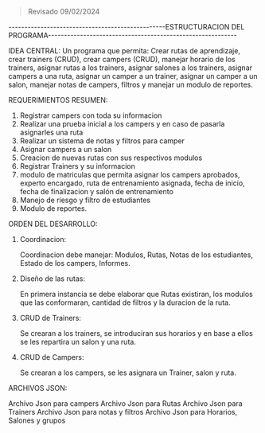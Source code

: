 > Revisado 09/02/2024

-------------------------------------------------ESTRUCTURACION DEL PROGRAMA-----------------------------------------------------------

IDEA CENTRAL:
Un programa que permita: Crear rutas de aprendizaje, crear trainers (CRUD), crear campers (CRUD), manejar horario de los trainers, asignar rutas a los trainers, asignar salones a los trainers, asignar campers a una ruta, asignar un camper a un trainer, asignar un camper a un salon, manejar notas de campers, filtros y manejar un modulo de reportes.

REQUERIMIENTOS RESUMEN:

1. Registrar campers con toda su informacion
2. Realizar una prueba inicial a los campers y en caso de pasarla asignarles una ruta
3. Realizar un sistema de notas y filtros para camper
4. Asignar campers a un salon
5. Creacion de nuevas rutas con sus respectivos modulos
6. Registrar Trainers y su informacion
7. modulo de matriculas que permita asignar los campers aprobados, experto encargado, ruta de entrenamiento asignada, fecha de inicio, fecha de finalizacion y salón de entrenamiento
8. Manejo de riesgo y filtro de estudiantes
9. Modulo de reportes.



ORDEN DEL DESARROLLO:


1. Coordinacion:

    Coordinacion debe manejar: Modulos, Rutas, Notas de los estudiantes, Estado de los campers, Informes.

2. Diseño de las rutas:
   
    En primera instancia se debe elaborar que Rutas existiran, los modulos que las conformaran, cantidad de filtros y la duracion de la ruta.

3. CRUD de Trainers:

    Se crearan a los trainers, se introduciran sus horarios y en base a ellos se les repartira un salon y una ruta. 

4. CRUD de Campers:

    Se crearan a los campers, se les asignara un Trainer, salon y ruta. 


ARCHIVOS JSON:

Archivo Json para campers
Archivo Json para Rutas
Archivo Json para Trainers
Archivo Json para notas y filtros
Archivo Json para Horarios, Salones y grupos
